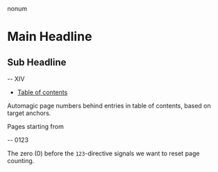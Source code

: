 nonum

# Main Headline

## Sub Headline

--
XIV

* [Table of contents]()

Automagic page numbers behind entries in table of contents, based on target anchors.

Pages starting from

--
0123

The zero (0) before the `123`-directive signals we want to reset page counting.

<script src="dist/paged.js"></script>
